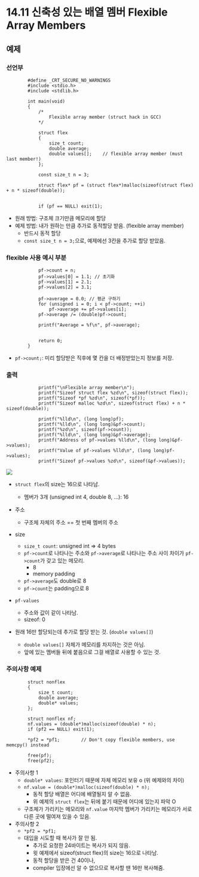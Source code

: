 # 14.11 신축성 있는 배열 멤버 Flexible Array Members

## 예제

### 선언부

            #define _CRT_SECURE_NO_WARNINGS
            #include <stdio.h>
            #include <stdlib.h>

            int main(void)
            {
                /*
                    Flexible array member (struct hack in GCC)
                */

                struct flex
                {
                    size_t count;
                    double average;
                    double values[];	// flexible array member (must last member!)
                };

                const size_t n = 3;

                struct flex* pf = (struct flex*)malloc(sizeof(struct flex) + n * sizeof(double));
                

                if (pf == NULL) exit(1);


* 원래 방법: 구조체 크기만큼 메모리에 할당
* 예제 방법: 내가 원하는 만큼 추가로 동적할당 받음. (flexible array member)
    * 반드시 동적 할당
    * `const size_t n = 3;`으로, 예제에선 3칸을 추가로 할당 받았음.

### flexible 사용 예시 부분

                pf->count = n; 
                pf->values[0] = 1.1; // 초기화
                pf->values[1] = 2.1;
                pf->values[2] = 3.1;

                pf->average = 0.0; // 평균 구하기
                for (unsigned i = 0; i < pf->count; ++i)
                    pf->average += pf->values[i];
                pf->average /= (double)pf->count;

                printf("Average = %f\n", pf->average);


                return 0;
            }

* `pf->count;`: 미리 할당받은 직후에 몇 칸을 더 배정받았는지 정보를 저장.

### 출력

                printf("\nFlexible array member\n");
                printf("Sizeof struct flex %zd\n", sizeof(struct flex));
                printf("Sizeof *pf %zd\n", sizeof(*pf));
                printf("Sizeof malloc %zd\n", sizeof(struct flex) + n * sizeof(double));

                printf("%lld\n", (long long)pf);
                printf("%lld\n", (long long)&pf->count);
                printf("%zd\n", sizeof(pf->count));
                printf("%lld\n", (long long)&pf->average);
                printf("Address of pf->values %lld\n", (long long)&pf->values);
                printf("Value of pf->values %lld\n", (long long)pf->values);
                printf("Sizeof pf->values %zd\n", sizeof(&pf->values));
<img src="https://github.com/uber9ma/following_C/blob/master/images/chapter14/struct21.png?raw=true">

* `struct flex`의 size는 16으로 나타남.
    - 멤버가 3개 (unsigned int 4, double 8, ...): 16
* 주소
    - 구조체 자체의 주소 == 첫 번째 멤버의 주소
* size
    - `size_t count`: unsigned int => 4 bytes
    - `pf->count`로 나타나는 주소와 `pf->average`로 나타나는 주소 사이 차이가 `pf->count`가 갖고 있는 메모리.
        - 8
        - memory padding
    - `pf->average`도 double로 8
    - `pf->count`는 padding으로 8
* `pf-values`
    - 주소와 값이 같이 나타남.
    - sizeof: 0

* 원래 16만 할당되는데 추가로 할당 받는 것. (`double values[]`)
    - `double values[]` 자체가 메모리를 차지하는 것은 아님.
    - 앞에 있는 멤버들 뒤에 붙음으로 그걸 배열로 사용할 수 있는 것.


### 주의사항 예제

            struct nonflex
            {
                size_t count;
                double average;
                double* values;
            };
            
            struct nonflex nf;
            nf.values = (double*)malloc(sizeof(double) * n);
            if (pf2 == NULL) exit(1);

            *pf2 = *pf1;		// Don't copy flexible members, use memcpy() instead

            free(pf);
            free(pf2);
            
* 주의사항 1
    - `double* values`: 포인터기 때문에 자체 메모리 보유 o (위 예제와의 차이)
    - `nf.value = (double*)malloc(sizeof(double) * n);` 
        - 동적 할당 배열은 어디에 배열될지 알 수 없음.
        - 위 예제의 `struct flex`는 뒤에 붙기 때문에 어디에 있는지 파악 O
    - 구조체가 가리키는 메모리와 `nf.value` 마지막 멤버가 가리키는 메모리가 서로 다른 곳에 떨여져 있을 수 있음.  
* 주의사항 2
    - `*pf2 = *pf1;`
    - 대입을 시도할 때 복사가 잘 안 됨.
        - 추가로 요청한 24바이트는 복사가 되지 않음.
        - 윗 예제에서 sizeof(struct flex)의 size는 16으로 나타남.
        - 동적 할당을 받은 건 40이나, 
        - compiler 입장에선 알 수 없으므로 복사할 땐 16만 복사해줌.
